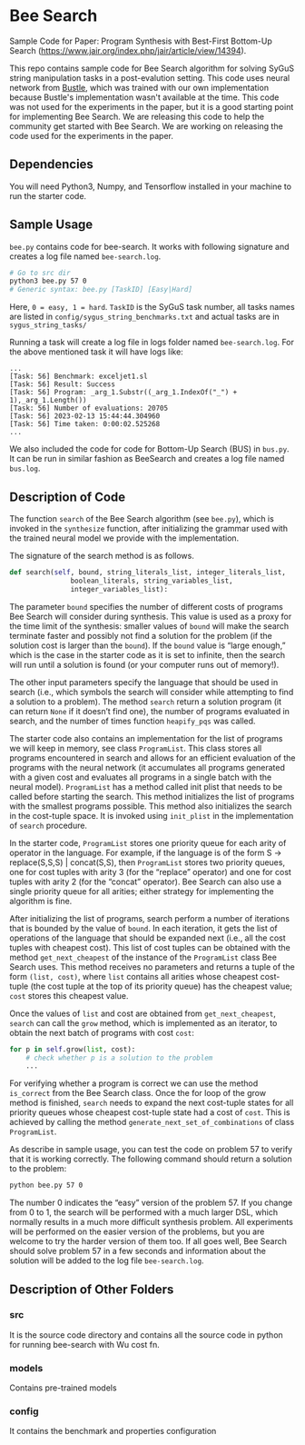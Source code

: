 # Bee Search

Sample Code for Paper: Program Synthesis with Best-First Bottom-Up Search (https://www.jair.org/index.php/jair/article/view/14394).

This repo contains sample code for Bee Search algorithm for solving SyGuS string manipulation tasks in a post-evalution setting. This code uses neural network from [Bustle](https://arxiv.org/abs/2007.14381), which was trained with our own implementation because Bustle's implementation wasn't available at the time. This code was not used for the experiments in the paper, but it is a good starting point for implementing Bee Search. We are releasing this code to help the community get started with Bee Search. We are working on releasing the code used for the experiments in the paper.

## Dependencies

You will need Python3, Numpy, and Tensorflow installed in your machine to run the starter code.

## Sample Usage

`bee.py` contains code for bee-search. It works with following signature and creates a log file named `bee-search.log`. 

```sh
# Go to src dir
python3 bee.py 57 0
# Generic syntax: bee.py [TaskID] [Easy|Hard]
```

Here, `0 = easy, 1 = hard`. `TaskID` is the SyGuS task number, all tasks names are listed in `config/sygus_string_benchmarks.txt` and actual tasks are in `sygus_string_tasks/`

Running a task will create a log file in logs folder named `bee-search.log`. For the above mentioned task it will have logs like:

```
...
[Task: 56] Benchmark: exceljet1.sl
[Task: 56] Result: Success
[Task: 56] Program: _arg_1.Substr((_arg_1.IndexOf("_") + 1),_arg_1.Length())
[Task: 56] Number of evaluations: 20705
[Task: 56] 2023-02-13 15:44:44.304960
[Task: 56] Time taken: 0:00:02.525268
...
```

We also included the code for code for Bottom-Up Search (BUS) in `bus.py`. It can be run in similar fashion as BeeSearch and creates a log file named `bus.log`.

## Description of Code

The function `search` of the Bee Search algorithm (see `bee.py`), which is invoked in the `synthesize` function, after initializing the grammar used with the trained neural model we provide with the implementation.

The signature of the search method is as follows.
```python
def search(self, bound, string_literals_list, integer_literals_list,
               boolean_literals, string_variables_list,
               integer_variables_list):
```

The parameter `bound` specifies the number of different costs of programs Bee Search will consider during synthesis. This value is used as a proxy for the time limit of the synthesis: smaller values of `bound` will make the search terminate faster and possibly not find a solution for the problem (if the solution cost is larger than the `bound`). If the `bound` value is “large enough,” which is the case in the starter code as it is set to infinite, then the search will run until a solution is found (or your computer runs out of memory!).

The other input parameters specify the language that should be used in search (i.e., which symbols the search will consider while attempting to find a solution to a problem). The method `search` return a solution program (it can return `None` if it doesn’t find one), the number of programs evaluated in search, and the number of times function `heapify_pqs` was called.

The starter code also contains an implementation for the list of programs we will keep in memory, see class `ProgramList`. This class stores all programs encountered in search and allows for an efficient evaluation of the programs with the neural network (it accumulates all programs generated with a given cost and evaluates all programs in a single batch with the neural model). `ProgramList` has a method called init plist that needs to be called before starting the search. This method initializes the list of programs with the smallest programs possible. This method also initializes the search in the cost-tuple space. It is invoked using `init_plist` in the implementation of `search` procedure.

In the starter code, `ProgramList` stores one priority queue for each arity of operator in the language. For example, if the language is of the form S → replace(S,S,S) | concat(S,S), then `ProgramList` stores two priority queues, one for cost tuples with arity 3 (for the “replace” operator) and one for cost tuples with arity 2 (for the “concat” operator). Bee Search can also use a single priority queue for all arities; either strategy for implementing the algorithm is fine.

After initializing the list of programs, search perform a number of iterations that is bounded by the value of `bound`. In each iteration, it gets the list of operations of the language that should be expanded next (i.e., all the cost tuples with cheapest cost). This list of cost tuples can be obtained with the method `get_next_cheapest` of the instance of the `ProgramList` class Bee Search uses. This method receives no parameters and returns a tuple of the form `(list, cost)`, where `list` contains all arities whose cheapest cost-tuple (the cost tuple at the top of its priority queue) has the cheapest value; `cost` stores this cheapest value.

Once the values of `list` and cost are obtained from `get_next_cheapest`, `search` can call the `grow` method, which is implemented as an iterator, to obtain the next batch of programs with cost `cost`:

```python
for p in self.grow(list, cost):
    # check whether p is a solution to the problem
    ...
```

For verifying whether a program is correct we can use the method `is_correct` from the Bee Search class. Once the for loop of the grow method is finished, `search` needs to expand the next cost-tuple states for all priority queues whose cheapest cost-tuple state had a cost of `cost`. This is achieved by calling the method `generate_next_set_of_combinations` of class `ProgramList`.

As describe in sample usage, you can test the code on problem 57 to verify that it is working correctly. The following command should return a solution to the problem:

```sh   
python bee.py 57 0
```

The number 0 indicates the “easy” version of the problem 57. If you change from 0 to 1, the search will be performed with a much larger DSL, which normally results in a much more difficult synthesis problem. All experiments will be performed on the easier version of the problems, but you are welcome to try the harder version of them too. If all goes well, Bee Search should solve problem 57 in a few seconds and information about the solution will be added to the log file `bee-search.log`.

## Description of Other Folders

### src

It is the source code directory and contains all the source code in python for running bee-search with Wu cost fn.

### models

Contains pre-trained models

### config

It contains the benchmark and properties configuration


